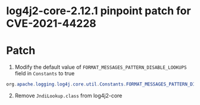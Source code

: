 # log4j2-core-2.12.1 pinpoint patch for CVE-2021-44228

# Patch 
1. Modify the default value of `FORMAT_MESSAGES_PATTERN_DISABLE_LOOKUPS` field in `Constants` to true
```java
org.apache.logging.log4j.core.util.Constants.FORMAT_MESSAGES_PATTERN_DISABLE_LOOKUPS=true
```
2. Remove `JndiLookup.class` from log4j2-core